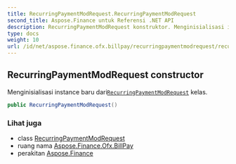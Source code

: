 ```yaml
---
title: RecurringPaymentModRequest.RecurringPaymentModRequest
second_title: Aspose.Finance untuk Referensi .NET API
description: RecurringPaymentModRequest konstruktor. Menginisialisasi instance baru dariRecurringPaymentModRequest kelas.
type: docs
weight: 10
url: /id/net/aspose.finance.ofx.billpay/recurringpaymentmodrequest/recurringpaymentmodrequest/
---
```

## RecurringPaymentModRequest constructor

Menginisialisasi instance baru dari[`RecurringPaymentModRequest`](../) kelas.

```csharp
public RecurringPaymentModRequest()
```

### Lihat juga

* class [RecurringPaymentModRequest](../)
* ruang nama [Aspose.Finance.Ofx.BillPay](../../recurringpaymentmodrequest/)
* perakitan [Aspose.Finance](../../../)


